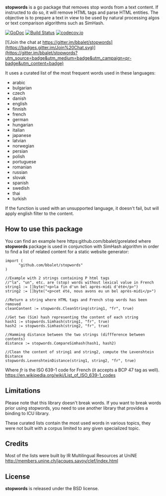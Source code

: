 **stopwords** is a go package that removes stop words from a text content.
If instructed to do so, it will remove HTML tags and parse HTML entities.
The objective is to prepare a text in view to be used by natural processing algos
or text comparison algorithms such as SimHash.

[![GoDoc](https://godoc.org/github.com/bbalet/stopwords?status.svg)](https://godoc.org/github.com/bbalet/stopwords)
[![Build Status](https://api.travis-ci.org/bbalet/stopwords.png)](https://travis-ci.org/bbalet/stopwords)
[![codecov.io](https://codecov.io/github/bbalet/stopwords/coverage.svg?branch=master)](https://codecov.io/github/bbalet/stopwords?branch=master)

[![Join the chat at https://gitter.im/bbalet/stopwords](https://badges.gitter.im/Join%20Chat.svg)](https://gitter.im/bbalet/stopwords?utm_source=badge&utm_medium=badge&utm_campaign=pr-badge&utm_content=badge)

It uses a curated list of the most frequent words used in these languages:
 * arabic
 * bulgarian
 * czech
 * danish
 * english
 * finnish
 * french
 * german
 * hungarian
 * italian
 * japanese
 * latvian
 * norwegian
 * persian
 * polish
 * portuguese
 * romanian
 * russian
 * slovak
 * spanish
 * swedish
 * thai
 * turkish

If the function is used with an unsupported language, it doesn't fail, but will apply english filter to the content.

## How to use this package

You can find an example here https:github.com/bbalet/gorelated where **stopwords**
package is used in conjunction with SimHash algorithm in order to find a list of
related content for a static website generator:

    import (
	      "github.com/bbalet/stopwords"
    )

    //Example with 2 strings containing P html tags
    //"la", "un", etc. are (stop) words without lexical value in French
    string1 := []byte("<p>la fin d'un bel après-midi d'été</p>")
    string2 := []byte("<p>cet été, nous avons eu un bel après-midi</p>")

    //Return a string where HTML tags and French stop words has been removed
    cleanContent := stopwords.CleanString(string1, "fr", true)

    //Get two (Sim) hash representing the content of each string
    hash1 := stopwords.Simhash(string1, "fr", true)
    hash2 := stopwords.Simhash(string2, "fr", true)

  	//Hamming distance between the two strings (diffference between contents)
  	distance := stopwords.CompareSimhash(hash1, hash2)

    //Clean the content of string1 and string2, compute the Levenshtein Distance
    stopwords.LevenshteinDistance(string1, string2, "fr", true)

Where *fr* is the ISO 639-1 code for French (it accepts a BCP 47 tag as well).
https://en.wikipedia.org/wiki/List_of_ISO_639-1_codes

## Limitations

Please note that this library doesn't break words. If you want to break words prior using stopwords, you need to use another library that provides a binding to ICU library.

These curated lists contain the most used words in various topics, they were not built with a corpus limited to any given specialized topic.

## Credits

Most of the lists were built by IR Multilingual Resources at UniNE
http://members.unine.ch/jacques.savoy/clef/index.html

## License

**stopwords** is released under the BSD license.
